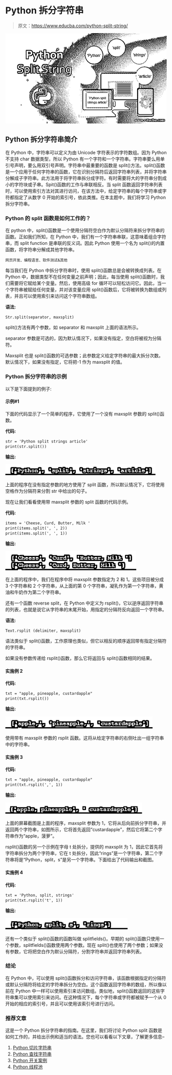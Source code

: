 # Python 拆分字符串

> 原文：<https://www.educba.com/python-split-string/>

![Python Split String](img/a06f4190d4b3271b9d38068615a2185e.png)



## Python 拆分字符串简介

在 Python 中，字符串可以定义为由 Unicode 字符表示的字符数组。因为 Python 不支持 char 数据类型，所以 Python 有一个字符和一个字符串。字符串要么用单引号声明，要么用双引号声明。字符串中最重要的函数是 split()方法。split()函数是一个应用于任何字符串的函数，它在识别分隔符后返回字符串列表，并将字符串分解成子字符串。此方法用于将字符串拆分成字符。有时需要将大的字符串分割成小的字符块或子串。Spit()函数的工作与串联相反。当 split 函数返回字符串列表时，可以使用索引方法对其进行访问，在该方法中，给定字符串的每个字符串或字符都指定了从数字 0 开始的索引号，依此类推。在本主题中，我们将学习 Python 拆分字符串。

### Python 的 split 函数是如何工作的？

在 python 中，split()函数是一个使用分隔符空白作为默认分隔符来拆分字符串的函数。正如我们所知，在 Python 中，我们有一个字符串串联，这意味着组合字符串，而 split function 是串联的反义词。因此 Python 使用一个名为 split()的内置函数，将字符串分解成其他字符串。

<small>网页开发、编程语言、软件测试&其他</small>

每当我们在 Python 中拆分字符串时，使用 split()函数总是会被转换成列表。在 Python 中，数据类型不在任何变量之前声明；因此，每当使用 split()函数时，我们需要将它赋给某个变量。然后，使用高级 for 循环可以轻松访问它。因此，当一个字符串被赋给任何变量，并对该变量应用 split()函数后，它将被转换为数组或列表，并且可以使用索引来访问这个字符串数组。

**语法:**

```
Str.split(separator, maxsplit)
```

split()方法有两个参数，如 separator 和 maxsplit 上面的语法所示。

separator 参数是可选的，因为默认情况下，如果没有指定，空白将被视为分隔符。

Maxsplit 也是 split()函数的可选参数；此参数定义给定字符串的最大拆分次数。默认情况下，如果没有指定，它将把-1 作为 maxsplit 的值。

### Python 拆分字符串的示例

以下是下面提到的例子:

#### 示例#1

下面的代码显示了一个简单的程序，它使用了一个没有 maxsplit 参数的 split()函数。

**代码:**

```
str = 'Python split strings article'
print(str.split())
```

**输出:**

![Python Split String output 1](img/dcc678ee145bed6d503fb44fad251166.png)



上面的程序在没有指定参数的地方使用了 split 函数，所以默认情况下，它将使用空格作为分隔符来分割 str 中给出的句子。

现在让我们看看使用带 maxsplit 参数的 split 函数的代码示例。

**代码:**

```
items = 'Cheese, Curd, Butter, Milk '
print(items.split(', ', 2))
print(items.split(', ', 1))
```

**输出:**

![Python Split String output 2](img/1c96b3b86a96036f2cef3f970c31f142.png)



在上面的程序中，我们在程序中将 maxsplit 参数指定为 2 和 1。这些项目被分成 3 个字符串和 2 个字符串，从上面的第 0 个字符串，凝乳作为第一个字符串，黄油和牛奶作为第二个字符串。

还有一个函数 reverse split，在 Python 中定义为 rsplit()，它以逆序返回字符串的列表，也就是说它从字符串的末尾开始，用指定的分隔符反向返回一个字符串。

**语法:**

```
Text.rsplit (delimiter, maxsplit)
```

语法类似于 split()函数，工作原理也类似，但它以相反的顺序返回带有指定分隔符的字符串。

如果没有参数传递给 rsplit()函数，那么它将返回与 split()函数相同的结果。

#### 实施例 2

**代码:**

```
txt = "apple, pineapple, custardapple"
print(txt.rsplit())
```

**输出:**

![Python Split String output 3](img/ed96fed04b5423634efb801d01137eb7.png)



使用带有 maxsplit 参数的 rsplit 函数。这将从给定字符串的右侧吐出一组字符串中的字符串。

#### 实施例 3

**代码:**

```
txt = "apple, pineapple, custardapple"
print(txt.rsplit(',', 1))
```

**输出:**

![split()](img/a6fa7442c261bf116b8ef843ef0eeb49.png)



上面的屏幕截图是上面的程序，maxsplit 参数为 1，它将从后向前拆分字符串，并返回两个字符串，如图所示，它将首先返回“custardapple”，然后它将第二个字符串作为“apple，菠萝”。

rsplit()函数的另一个示例在字母 t 处拆分，提供的 maxsplit 为 1，因此它首先将字符串拆分为两个字符串，它在 t 处拆分，因此“rings”是一个字符串，第二个字符串将是“Python，split，s”是另一个字符串。下面给出了代码输出和截图。

#### 实施例 4

**代码:**

```
txt = 'Python, split, strings'
print(txt.rsplit('t', 1))
```

**输出:**

![split()](img/2c64b427ddb3328fbd118643b5590a02.png)



还有一个类似于 split()函数的函数叫做 splitfields()。早期的 split()函数只使用一个参数，splitfields()函数使用两个参数。现在 split()也使用了两个参数；如果没有参数，它将把空白作为默认分隔符，分割字符串并返回字符串列表。

### 结论

在 Python 中，可以使用 split()函数拆分和访问字符串，该函数根据指定的分隔符或默认分隔符将给定的字符串拆分为空白。这个函数返回字符串的数组，所以像以前在 Python 中一样可以使用索引来访问数组。类似地，split()函数返回的这些字符串集可以使用索引来访问。在这种情况下，每个字符串或字符都被赋予一个从 0 开始的相应的索引号，并且可以使用该索引号进行访问。

### 推荐文章

这是一个 Python 拆分字符串的指南。在这里，我们将讨论 Python split 函数是如何工作的，并给出示例和适当的语法。您也可以看看以下文章，了解更多信息–

1.  [Python 切片字符串](https://www.educba.com/python-slice-string/)
2.  [Python 查找字符串](https://www.educba.com/python-find-string/)
3.  [Python 开关案例](https://www.educba.com/python-switch-case/)
4.  [Python 线程池](https://www.educba.com/python-threadpool/)